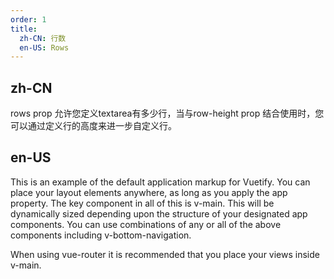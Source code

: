 ```yaml
---
order: 1
title:
  zh-CN: 行数
  en-US: Rows
---
```


## zh-CN

rows prop 允许您定义textarea有多少行，当与row-height prop 结合使用时，您可以通过定义行的高度来进一步自定义行。

## en-US

This is an example of the default application markup for Vuetify. You can place your layout elements anywhere, as long as you apply the app property. The key component in all of this is v-main. This will be dynamically sized depending upon the structure of your designated app components. You can use combinations of any or all of the above components including v-bottom-navigation.

When using vue-router it is recommended that you place your views inside v-main.
